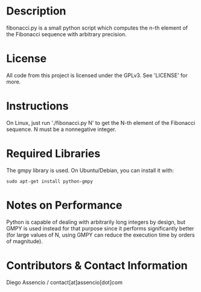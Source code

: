 Description
===========

fibonacci.py is a small python script which computes the n-th element of the
Fibonacci sequence with arbitrary precision.


License
=======

All code from this project is licensed under the GPLv3. See 'LICENSE' for more.


Instructions
============

On Linux, just run './fibonacci.py N' to get the N-th element of the Fibonacci
sequence. N must be a nonnegative integer.


Required Libraries
==================

The gmpy library is used. On Ubuntu/Debian, you can install it with:

	sudo apt-get install python-gmpy


Notes on Performance
====================

Python is capable of dealing with arbitrarily long integers by design, but GMPY
is used instead for that purpose since it performs significantly better (for
large values of N, using GMPY can reduce the execution time by orders of
magnitude).


Contributors & Contact Information
==================================

Diego Assencio / contact[at]assencio[dot]com
